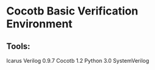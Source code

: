 # Cocotb Basic Verification Environment

## Tools:
Icarus Verilog 0.9.7
Cocotb 1.2
Python 3.0
SystemVerilog

